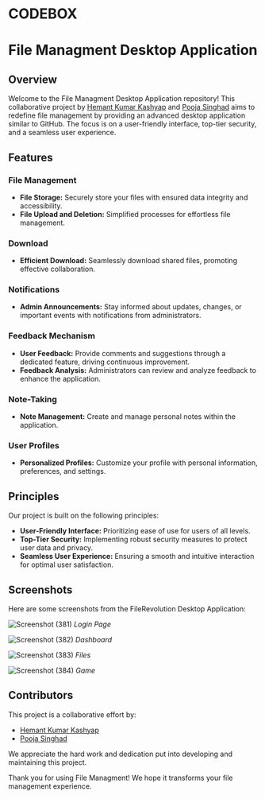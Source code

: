 # CODEBOX
# File Managment Desktop Application

## Overview

Welcome to the File Managment Desktop Application repository! This collaborative project by [Hemant Kumar Kashyap](https://github.com/hemant052004) and [Pooja Singhad](https://github.com/friendsusername) aims to redefine file management by providing an advanced desktop application similar to GitHub. The focus is on a user-friendly interface, top-tier security, and a seamless user experience.

## Features

### File Management

- **File Storage:** Securely store your files with ensured data integrity and accessibility.
- **File Upload and Deletion:** Simplified processes for effortless file management.

### Download

- **Efficient Download:** Seamlessly download shared files, promoting effective collaboration.

### Notifications

- **Admin Announcements:** Stay informed about updates, changes, or important events with notifications from administrators.

### Feedback Mechanism

- **User Feedback:** Provide comments and suggestions through a dedicated feature, driving continuous improvement.
- **Feedback Analysis:** Administrators can review and analyze feedback to enhance the application.

### Note-Taking

- **Note Management:** Create and manage personal notes within the application.

### User Profiles

- **Personalized Profiles:** Customize your profile with personal information, preferences, and settings.

## Principles

Our project is built on the following principles:

- **User-Friendly Interface:** Prioritizing ease of use for users of all levels.
- **Top-Tier Security:** Implementing robust security measures to protect user data and privacy.
- **Seamless User Experience:** Ensuring a smooth and intuitive interaction for optimal user satisfaction.

## Screenshots

Here are some screenshots from the FileRevolution Desktop Application:

![Screenshot (381)](https://github.com/hemant052004/CodeBox/assets/122628923/6a68c683-2d24-486f-8fab-bab1f9916ae5)
*Login Page*

![Screenshot (382)](https://github.com/hemant052004/CodeBox/assets/122628923/8343423e-1cd8-4359-a21c-2caa93769633)
*Dashboard*

![Screenshot (383)](https://github.com/hemant052004/CodeBox/assets/122628923/f5954f55-39ec-4d03-addb-c27baf0b8b4a)
*Files*

![Screenshot (384)](https://github.com/hemant052004/CodeBox/assets/122628923/c5d9feac-142c-4e83-bfe0-5964ca448911)
*Game*

## Contributors

This project is a collaborative effort by:

- [Hemant Kumar Kashyap](https://github.com/hemant052004)
- [Pooja Singhad](https://github.com/friendsusername)

We appreciate the hard work and dedication put into developing and maintaining this project.

Thank you for using File Managment! We hope it transforms your file management experience.

